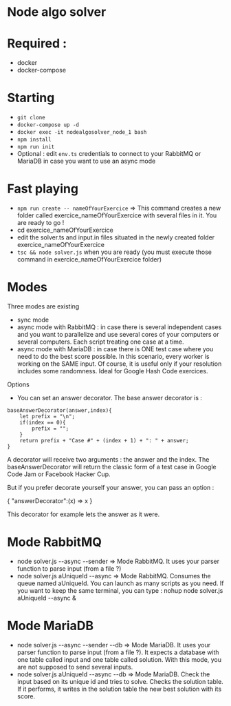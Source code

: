 Node algo solver
==

Required :
=

- docker
- docker-compose

Starting
=

- `git clone `
- `docker-compose up -d`
- `docker exec -it nodealgosolver_node_1 bash`
- `npm install`
- `npm run init`
- Optional : edit `env.ts` credentials to connect to your RabbitMQ or MariaDB in case you want to use an async mode

Fast playing
=

- `npm run create -- nameOfYourExercice` => This command creates a new folder called exercice_nameOfYourExercice with several files in it. You are ready to go !
- cd exercice_nameOfYourExercice
- edit the solver.ts and input.in files situated in the newly created folder exercice_nameOfYourExercice
- `tsc && node solver.js` when you are ready (you must execute those command in exercice_nameOfYourExercice folder)

Modes
=

Three modes are existing

- sync mode
- async mode with RabbitMQ : in case there is several independent cases and you want to parallelize and use several cores of your computers or several computers. Each script treating one case at a time.
- async mode with MariaDB : in case there is ONE test case where you need to do the best score possible. In this scenario, every worker is working on the SAME input. Of course, it is useful only if your resolution includes some randomness. Ideal for Google Hash Code exercices.

Options

- You can set an answer decorator. The base answer decorator is :
```
baseAnswerDecorator(answer,index){
    let prefix = "\n";
    if(index == 0){
        prefix = "";
    }
    return prefix + "Case #" + (index + 1) + ": " + answer;
}
```

A decorator will receive two arguments : the answer and the index. The baseAnswerDecorator will return the classic form of a test case in Google Code Jam or Facebook Hacker Cup.

But if you prefer decorate yourself your answer, you can pass an option :

{
    "answerDecorator":(x) => x
}

This decorator for example lets the answer as it were.

Mode RabbitMQ
=

- node solver.js --async --sender => Mode RabbitMQ. It uses your parser function to parse input (from a file ?)
- node solver.js aUniqueId --async => Mode RabbitMQ. Consumes the queue named aUniqueId. You can launch as many scripts as you need. If you want to keep the same terminal, you can type : nohup node solver.js aUniqueId --async &

Mode MariaDB
=

- node solver.js --async --sender --db => Mode MariaDB. It uses your parser function to parse input (from a file ?). It expects a database with one table called input and one table called solution. With this mode, you are not supposed to send several inputs.
- node solver.js aUniqueId --async --db => Mode MariaDB. Check the input based on its unique id and tries to solve. Checks the solution table. If it performs, it writes in the solution table the new best solution with its score.
